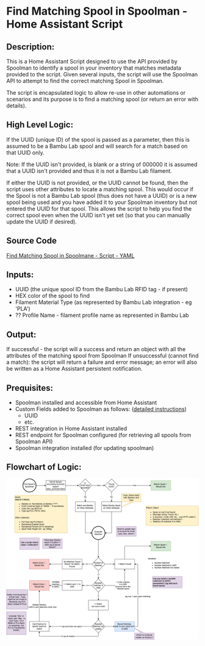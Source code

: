 # Find Matching Spool in Spoolman - Home Assistant Script

## Description: 
This is a Home Assistant Script designed to use the API provided by Spoolman to identify a spool in your inventory that matches metadata provided to the script. Given several inputs, the script will use the Spoolman API to attempt to find the correct matching Spool in Spoolman. 

The script is encapsulated logic to allow re-use in other automations or scenarios and its purpose is to find a matching spool (or return an error with details). 

## High Level Logic:
If the UUID (unique ID) of the spool is passed as a parameter, then this is assumed to be a Bambu Lab spool and will search for a match based on that UUID only.

Note: If the UUID isn't provided, is blank or a string of 000000 it is assumed that a UUID isn't provided and thus it is not a Bambu Lab filament.

If either the UUID is not provided, or the UUID cannot be found, then the script uses other attributes to locate a matching spool. This would occur if the Spool is not a Bambu Lab spool (thus does not have a UUID) or is a new spool being used and you have added it to your Spoolman inventory but not entered the UUID for that spool. This allows the script to help you find the correct spool even when the UUID isn't yet set (so that you can manually update the UUID if desired).

## Source Code
[Find Matching Spool in Spoolmane - Script - YAML](../find_matching_spool_in_spoolman-script.yaml)

## Inputs: 
- UUID (the unique spool ID from the Bambu Lab RFID tag - if present)
- HEX color of the spool to find
- Filament Material Type (as represented by Bambu Lab integration - eg 'PLA')
- ?? Profile Name - filament profile name as represented in Bambu Lab

## Output:
If successful - the script will a success and return an object with all the attributes of the matching spool from Spoolman
If unsuccessful (cannot find a match): the script will return a failure and error message; an error will also be written as a Home Assistant persistent notification.

## Prequisites:
- Spoolman installed and accessible from Home Assistant
- Custom Fields added to Spoolman as follows: ([detailed instructions](spoolman_custom_fields.md))
  - UUID
  - etc.
- REST integration in Home Assistant installed
- REST endpoint for Spoolman configured (for retrieving all spools from Spoolman API)
- Spoolman integration installed (for updating spoolman)
 

## Flowchart of Logic:

![Flowchart showing the script logic](../Bambu%20Printer%20Automations-Find%20Spool.png)